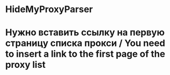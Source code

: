 # HideMyProxyParser
# Нужно вставить ссылку на первую страницу списка прокси / You need to insert a link to the first page of the proxy list
